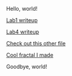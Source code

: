 Hello, world!

[Lab1 writeup](/lab1/writeup.md)

[Lab4 writeup](/lab4/writeup.md)

[Check out this other file](/otherfile.md)

[Cool fractal I made](/fractal.html)

Goodbye, world!